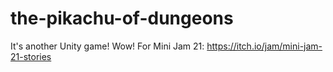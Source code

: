 # the-pikachu-of-dungeons

It's another Unity game! Wow! For Mini Jam 21: https://itch.io/jam/mini-jam-21-stories
